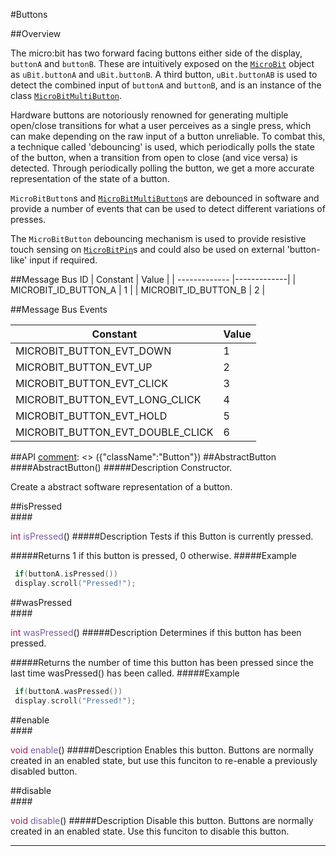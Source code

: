 #Buttons

##Overview

The micro:bit has two forward facing buttons either side of the display, `buttonA`
and `buttonB`. These are intuitively exposed on the [`MicroBit`](../ubit.md) object as `uBit.buttonA`
and `uBit.buttonB`. A third button, `uBit.buttonAB` is used to detect the combined
input of `buttonA` and `buttonB`, and is an instance of the class [`MicroBitMultiButton`](multibutton.md).

Hardware buttons are notoriously renowned for generating multiple open/close transitions
for what a user perceives as a single press, which can make depending on the raw input
of a button unreliable. To combat this, a technique called 'debouncing' is used, which
periodically polls the state of the button, when a transition from open to close
(and vice versa) is detected. Through periodically polling the button, we get a
more accurate representation of the state of a button.

`MicroBitButton`s and [`MicroBitMultiButton`](multibutton.md)s are debounced in
software and provide a number of events that can be used to detect different
variations of presses.

The `MicroBitButton` debouncing mechanism is used to provide resistive touch sensing on [`MicroBitPin`](io.md)s
and could also be used on external 'button-like' input if required.

##Message Bus ID
| Constant | Value |
| ------------- |-------------|
| MICROBIT_ID_BUTTON_A | 1 |
| MICROBIT_ID_BUTTON_B | 2 |

##Message Bus Events

| Constant | Value |
| ------------- |-------------|
| MICROBIT_BUTTON_EVT_DOWN | 1 |
| MICROBIT_BUTTON_EVT_UP | 2 |
| MICROBIT_BUTTON_EVT_CLICK | 3 |
| MICROBIT_BUTTON_EVT_LONG_CLICK | 4 |
| MICROBIT_BUTTON_EVT_HOLD | 5 |
| MICROBIT_BUTTON_EVT_DOUBLE_CLICK | 6 |

##API
[comment]: <> ({"className":"Button"})
##AbstractButton
<br/>
####AbstractButton()
#####Description
Constructor.  

 Create a abstract software representation of a button.           


##isPressed
<br/>
####<div style='color:#a71d5d; display:inline-block'>int</div> <div style='color:#795da3; display:inline-block'>isPressed</div>()
#####Description
Tests if this  Button  is currently pressed.  

 

 


#####Returns
1 if this button is pressed, 0 otherwise. 
#####Example
```cpp
 if(buttonA.isPressed()) 
 display.scroll("Pressed!"); 
```
##wasPressed
<br/>
####<div style='color:#a71d5d; display:inline-block'>int</div> <div style='color:#795da3; display:inline-block'>wasPressed</div>()
#####Description
Determines if this button has been pressed.  

 

 


#####Returns
the number of time this button has been pressed since the last time  wasPressed()  has been called. 
#####Example
```cpp
 if(buttonA.wasPressed()) 
 display.scroll("Pressed!"); 
```
##enable
<br/>
####<div style='color:#a71d5d; display:inline-block'>void</div> <div style='color:#795da3; display:inline-block'>enable</div>()
#####Description
Enables this button. Buttons are normally created in an enabled state, but use this funciton to re-enable a previously disabled button.           


##disable
<br/>
####<div style='color:#a71d5d; display:inline-block'>void</div> <div style='color:#795da3; display:inline-block'>disable</div>()
#####Description
Disable this button. Buttons are normally created in an enabled state. Use this funciton to disable this button.           


____
[comment]: <> ({"end":"Button"})
